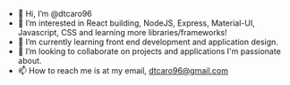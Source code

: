 - 👋 Hi, I’m @dtcaro96
- 👀 I’m interested in React building, NodeJS, Express, Material-UI, Javascript, CSS and learning more libraries/frameworks!
- 🌱 I’m currently learning front end development and application design. 
- 💞️ I’m looking to collaborate on projects and applications I'm passionate about.
- 📫 How to reach me is at my email, dtcaro96@gmail.com

<!---
dtcaro96/dtcaro96 is a ✨ special ✨ repository because its `README.md` (this file) appears on your GitHub profile.
You can click the Preview link to take a look at your changes.
--->
